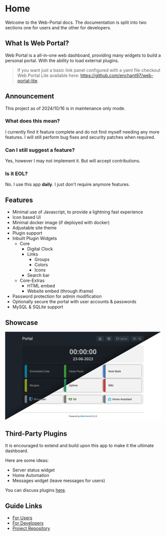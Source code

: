# Home
Welcome to the Web-Portal docs. The documentation is split into two sections one for users and the other for developers.

## What Is Web Portal?
Web Portal is a all-in-one web dashboard, providing many widgets to build a personal portal. With the ability to load external plugins.

> If you want just a basic link panel configured with a yaml file checkout Web Portal Lite available here: <https://github.com/enchant97/web-portal-lite>.

## Announcement
This project as of 2024/10/16 is in maintenance only mode.

### What does this mean?
I currently find it feature complete and do not find myself needing any more features. I will still perform bug fixes and security patches when required.

### Can I still suggest a feature?
Yes, however I may not implement it. But will accept contributions.

### Is it EOL?
No. I use this app **daily**. I just don't require anymore features.

## Features
- Minimal use of Javascript, to provide a lightning fast experience
- Icon based UI
- Minimal docker image (if deployed with docker)
- Adjustable site theme
- Plugin support
- Inbuilt Plugin Widgets
    - Core
        - Digital Clock
        - Links
            - Groups
            - Colors
            - Icons
        - Search bar
    - Core-Extras
        - HTML embed
        - Website embed (through iframe)
- Password protection for admin modification
- Optionally secure the portal with user accounts & passwords
- MySQL & SQLite support

## Showcase
[![web-portal showcase image, showing dark and light themes](assets/portal-view.png)](assets/portal-view.png)

## Third-Party Plugins
It is encouraged to extend and build upon this app to make it the ultimate dashboard.

Here are some ideas:
- Server status widget
- Home Automation
- Messages widget (leave messages for users)

You can discuss plugins [here](https://github.com/enchant97/web-portal/discussions/categories/third-party-plugins).

## Guide Links
- [For Users](users/index.md)
- [For Developers](developers/index.md)
- [Project Repository](https://github.com/enchant97/web-portal)
